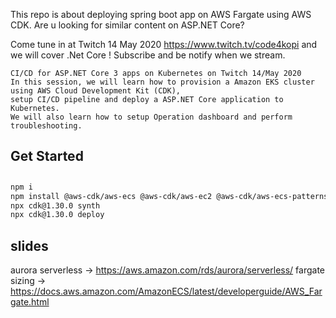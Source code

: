 
This repo is about deploying spring boot app on AWS Fargate using AWS CDK.
Are u looking for similar content on ASP.NET Core?

Come tune in at Twitch 14 May 2020 https://www.twitch.tv/code4kopi and we will cover .Net Core ! Subscribe and be notify when we stream.
```
CI/CD for ASP.NET Core 3 apps on Kubernetes on Twitch 14/May 2020
In this session, we will learn how to provision a Amazon EKS cluster using AWS Cloud Development Kit (CDK), 
setup CI/CD pipeline and deploy a ASP.NET Core application to Kubernetes.
We will also learn how to setup Operation dashboard and perform troubleshooting.
```

## Get Started

##

```bash
npm i
npm install @aws-cdk/aws-ecs @aws-cdk/aws-ec2 @aws-cdk/aws-ecs-patterns @aws-cdk/aws-rds @aws-cdk/aws-secretsmanager
npx cdk@1.30.0 synth
npx cdk@1.30.0 deploy 

```

## slides
aurora serverless -> https://aws.amazon.com/rds/aurora/serverless/
fargate sizing -> https://docs.aws.amazon.com/AmazonECS/latest/developerguide/AWS_Fargate.html
